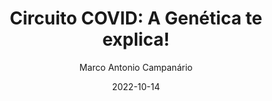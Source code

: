 ---
title: "Circuito COVID: A Genética te explica!"
excerpt: "Workshop about the basics of coronavirus biology for secondary school at 19ª SNCT."
date: 2022-10-14
location: "Curitiba, Brazil"
date_end: "2022-10-14"
show_post_time: false
event: "19ª Semana Nacional de Ciência e Tecnologia (SNCT 2022)"
event_url: http://www.proec.ufpr.br/snct/
author: "Marco Antonio Campanário"
location: "Curitiba, Brazil"
draft: false
# layout options: single, single-sidebar
layout: single
categories:
- talk
- co-expression analysis
---
